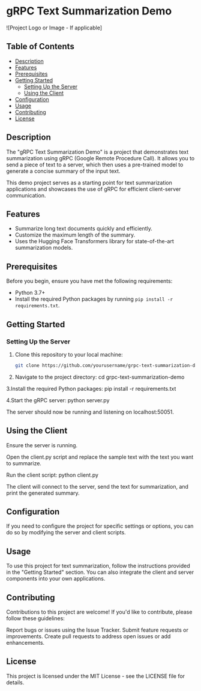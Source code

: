 # gRPC Text Summarization Demo

![Project Logo or Image - If applicable]

## Table of Contents

- [Description](#description)
- [Features](#features)
- [Prerequisites](#prerequisites)
- [Getting Started](#getting-started)
  - [Setting Up the Server](#setting-up-the-server)
  - [Using the Client](#using-the-client)
- [Configuration](#configuration)
- [Usage](#usage)
- [Contributing](#contributing)
- [License](#license)

## Description

The "gRPC Text Summarization Demo" is a project that demonstrates text summarization using gRPC (Google Remote Procedure Call). It allows you to send a piece of text to a server, which then uses a pre-trained model to generate a concise summary of the input text.

This demo project serves as a starting point for text summarization applications and showcases the use of gRPC for efficient client-server communication.

## Features

- Summarize long text documents quickly and efficiently.
- Customize the maximum length of the summary.
- Uses the Hugging Face Transformers library for state-of-the-art summarization models.

## Prerequisites

Before you begin, ensure you have met the following requirements:

- Python 3.7+
- Install the required Python packages by running `pip install -r requirements.txt`.

## Getting Started

### Setting Up the Server

1. Clone this repository to your local machine:

   ```bash
   git clone https://github.com/yourusername/grpc-text-summarization-demo.git
2. Navigate to the project directory:
cd grpc-text-summarization-demo

3.Install the required Python packages:
pip install -r requirements.txt

4.Start the gRPC server:
python server.py


The server should now be running and listening on localhost:50051.

## Using the Client

Ensure the server is running.

Open the client.py script and replace the sample text with the text you want to summarize.

Run the client script:
python client.py

The client will connect to the server, send the text for summarization, and print the generated summary.

## Configuration

If you need to configure the project for specific settings or options, you can do so by modifying the server and client scripts.

## Usage

To use this project for text summarization, follow the instructions provided in the "Getting Started" section. You can also integrate the client and server components into your own applications.

## Contributing

Contributions to this project are welcome! If you'd like to contribute, please follow these guidelines:

Report bugs or issues using the Issue Tracker.
Submit feature requests or improvements.
Create pull requests to address open issues or add enhancements.

## License

This project is licensed under the MIT License - see the LICENSE file for details.


 
